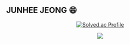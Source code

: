 
<h2> JUNHEE JEONG 😄 </h2>
<div align="center">

[![Solved.ac Profile](http://mazassumnida.wtf/api/v2/generate_badge?boj=ht0729)](https://solved.ac/ht0729/)

[![](https://banner.codetree.ai/v1/banner/ht0729)](https://www.codetree.ai/profiles/ht0729)

</div>
